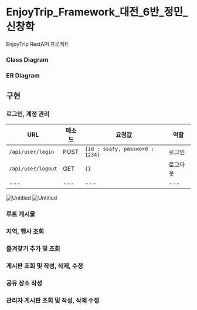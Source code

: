 # EnjoyTrip_Framework_대전_6반_정민_신창학

EnjoyTrip RestAPI 프로젝트

### Class Diagram

### ER Diagram

## 구현

### 로그인, 계정 관리
|URL|메소드|요청값|역할|
|---|---|---|---|
|`/api/user/login`|POST|`{id : ssafy, password : 1234}`|로그인|
|`/api/user/logout`|GET|`{}`|로그아웃|
|---|---|---|---|

![Untitled](https://s3-us-west-2.amazonaws.com/secure.notion-static.com/f1e73ac1-c5ff-4065-b4c7-4f85b7ac43e3/Untitled.png)
![Untitled](https://s3-us-west-2.amazonaws.com/secure.notion-static.com/cef55508-a6da-45ce-b150-8bd78cebf06a/Untitled.png)

### 루트 게시물

### 지역, 행사 조회

### 즐겨찾기 추가 및 조회

### 게시판 조회 및 작성, 삭제, 수정

### 공유 장소 작성

### 관리자 게시판 조회 및 작성, 삭제 수정

